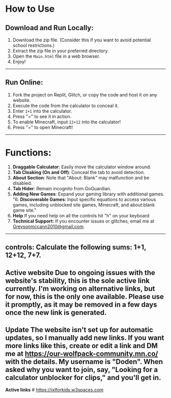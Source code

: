 # How to Use

## Download and Run Locally:

1. Download the zip file. (Consider this if you want to avoid potential school restrictions.)
2. Extract the zip file in your preferred directory.
3. Open the `Main.html` file in a web browser.
4. Enjoy!

---

## Run Online:

1. Fork the project on Replit, Glitch, or copy the code and host it on any website.
2. Execute the code from the calculator to conceal it.
3. Enter `1+1` into the calculator.
4. Press "=" to see it in action.
5. To enable Minecraft, input `12+12` into the calculator!
6. Press "=" to open Minecraft!

---

# Functions:

1. **Draggable Calculator**: Easily move the calculator window around. 
2. **Tab Cloaking (On and Off)**: Conceal the tab to avoid detection.
3. **About Section**: Note that "About: Blank" may malfunction and be disabled.
4. **Tab Hider**: Remain incognito from GoGuardian.
5. **Adding New Games**: Expand your gaming library with additional games.
"6. **Discoverable Games**: Input specific equations to access various games, including unblocked site games, Minecraft, and about:blank game site."
 8. **Help** If you need help on all the controls hit "h" on your keyboard
 7. **Technical Support**: If you encounter issues or glitches, email me at Greysonmccann2010@gmail.com.
   ---
   controls: Calculate the following sums: 1+1, 12+12, 7+7.
   ---
   **Active website** Due to ongoing issues with the website's stability, this is the sole active link currently. I'm working on alternative links, but for now, this is the only one available. Please use it promptly, as it may be removed in a few days once the new link is generated.
   ---

**Update** The website isn't set up for automatic updates, so I manually add new links. If you want more links like this, create or edit a link and DM me at https://our-wolfpack-community.mn.co/ with the details. My username is "Doden". When asked why you want to join, say, "Looking for a calculator unblocker for clips," and you'll get in.
 ---
  **Active links** # https://ixlforkids.w3spaces.com


